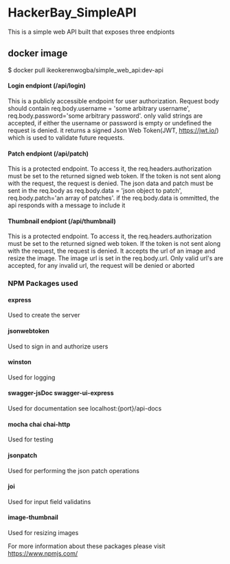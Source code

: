 # HackerBay_SimpleAPI

This is a simple web API built that exposes three endpionts
## docker image
$ docker pull ikeokerenwogba/simple_web_api:dev-api

#### Login endpiont (/api/login)
This is a publicly accessible endpoint for user authorization. 
Request body should contain req.body.username = 'some arbitrary username', req.body.password='some arbitrary password'.
only valid strings are accepted, if either the username or password is empty or undefined the request is denied.
it returns a signed Json Web Token(JWT, https://jwt.io/) which is used to validate future requests.


#### Patch endpiont (/api/patch)
This is a protected endpoint. To access it, the req.headers.authorization must be set to the returned signed web token.
If the token is not sent along with the request, the request is denied.
The json data and patch must be sent in the req.body as req.body.data = 'json object to patch', req.body.patch='an array of patches'.
if the req.body.data is ommitted, the api responds with a message to include it


#### Thumbnail endpiont (/api/thumbnail)
This is a protected endpoint. To access it, the req.headers.authorization must be set to the returned signed web token.
If the token is not sent along with the request, the request is denied. It accepts the url of an image and resize the image.
The image url is set in the req.body.url. Only valid url's are accepted, for any invalid url, the request will be denied or aborted


### NPM Packages used
#### express
Used to create the server
#### jsonwebtoken
Used to sign in and authorize users
#### winston
Used for logging
#### swagger-jsDoc swagger-ui-express
Used for documentation see localhost:{port}/api-docs
#### mocha chai chai-http
Used for testing
#### jsonpatch
Used for performing the json patch operations
#### joi
Used for input field validatins
#### image-thumbnail
Used for resizing images

For more information about these packages please visit https://www.npmjs.com/
